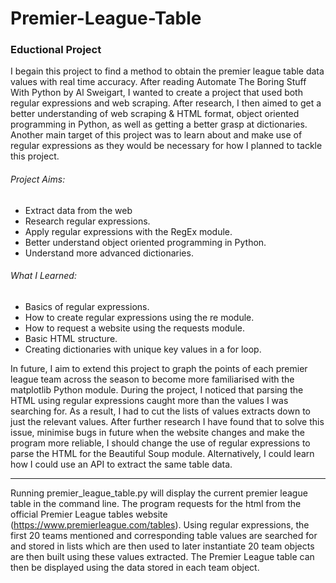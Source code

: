 # Premier-League-Table

### Eductional Project  
I begain this project to find a method to obtain the premier league table data values with real time accuracy. After reading Automate The Boring Stuff With Python by Al Sweigart, I wanted to create a project that used both regular expressions and web scraping. After research, I  then aimed to get a better understanding of web scraping & HTML format, object oriented programming in Python, as well as getting a better grasp at dictionaries. Another main target of this project was to learn about and make use of regular expressions as they would be necessary for how I planned to tackle this project.

###### Project Aims:
- Extract data from the web
- Research regular expressions.
- Apply regular expressions with the RegEx module.
- Better understand object oriented programming in Python.
- Understand more advanced dictionaries.

###### What I Learned:
- Basics of regular expressions.
- How to create regular expressions using the re module.
- How to request a website using the requests module.
- Basic HTML structure.
- Creating dictionaries with unique key values in a for loop.

In future, I aim to extend this project to graph the points of each premier league team across the season to become more familiarised with the matplotlib Python module. During the project, I noticed that parsing the HTML using regular expressions caught more than the values I was searching for. As a result, I had to cut the lists of values extracts down to just the relevant values. After further research I have found that to solve this issue, minimise bugs in future when the website changes and make the program more reliable, I should change the use of regular expressions to parse the HTML for the Beautiful Soup module. Alternatively, I could learn how I could use an API to extract the same table data.

---------------------------------

Running premier_league_table.py will display the current premier league table in the command line. The program requests for the html from the official Premier League tables website (https://www.premierleague.com/tables). Using regular expressions, the first 20 teams mentioned and corresponding table values are searched for and stored in lists which are then used to later instantiate 20 team objects are then built using these values extracted. The Premier League table can then be displayed using the data stored in each team object.


